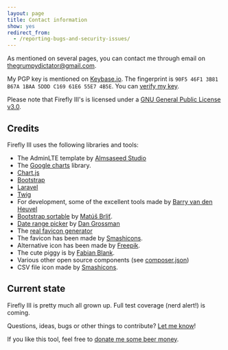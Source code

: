 ```yaml
---
layout: page
title: Contact information
show: yes
redirect_from:
  - /reporting-bugs-and-security-issues/
---
```


As mentioned on several pages, you can contact me through email on [thegrumpydictator@gmail.com](mailto:thegrumpydictator@gmail.com).

My PGP key is mentioned on [Keybase.io](https://keybase.io/jc5). The fingerprint is `90F5 46F1 3B81 B67A 1BAA 5DDD C169 61E6 55E7 4B5E`. You
can [verify my key](https://gist.github.com/JC5/e5810692bea4513bd80381f57b2ed03a).

Please note that Firefly III's is licensed under a [GNU General Public License v3.0](https://github.com/firefly-iii/firefly-iii/blob/master/LICENSE).

## Credits

Firefly III uses the following libraries and tools:

* The AdminLTE template by [Almsaseed Studio](https://almsaeedstudio.com/)
* The [Google charts](https://developers.google.com/chart/) library.
* [Chart.js](http://www.chartjs.org/)
* [Bootstrap](http://getbootstrap.com/)
* [Laravel](http://laravel.com/)
* [Twig](http://twig.sensiolabs.org/)
* For development, some of the excellent tools made by [Barry van den Heuvel](https://github.com/barryvdh)
* [Bootstrap sortable](https://github.com/drvic10k/bootstrap-sortable) by [Matúš Brliť](https://github.com/drvic10k).
* [Date range picker](https://github.com/dangrossman/bootstrap-daterangepicker/) by [Dan Grossman](https://github.com/dangrossman)
* The [real favicon generator](http://realfavicongenerator.net/)
* The favicon has been made by [Smashicons](https://www.flaticon.com/authors/smashicons).
* Alternative icon has been made by [Freepik](http://www.freepik.com).
* The cute piggy is by [Fabian Blank](https://unsplash.com/collections/388522/money-revenue).
* Various other open source components (see [composer.json](https://github.com/firefly-iii/firefly-iii/blob/master/composer.json))
* CSV file icon made by [Smashicons](https://www.flaticon.com/authors/smashicons).

## Current state

Firefly III is pretty much all grown up. Full test coverage (nerd alert!) is coming.

Questions, ideas, bugs or other things to contribute? [Let me know](https://github.com/firefly-iii/firefly-iii/issues/new)!

If you like this tool, feel free to [donate me some beer money](https://www.paypal.com/cgi-bin/webscr?cmd=_s-xclick&hosted_button_id=44UKUT455HUFA). 

